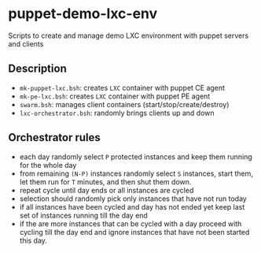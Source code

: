 # puppet-demo-lxc-env

Scripts to create and manage demo LXC environment with puppet servers and clients

## Description

* `mk-puppet-lxc.bsh`: creates `LXC` container with puppet CE agent
* `mk-pe-lxc.bsh`: creates `LXC` container with puppet PE agent
* `swarm.bsh`: manages client containers (start/stop/create/destroy)
* `lxc-orchestrator.bsh`: randomly brings clients up and down

## Orchestrator rules

- each day randomly select `P` protected instances and keep
  them running for the whole day
- from remaining `(N-P)` instances randomly select `S` instances,
  start them, let them run for `T` minutes, and then shut them down.
- repeat cycle until day ends or all instances are cycled
- selection should randomly pick only instances that have not run
  today
- if all instances have been cycled and day has not ended yet
  keep last set of instances running till the day end
- if the are more instances that can be cycled with a day
  proceed with cycling till the day end and ignore instances that
  have not been started this day.
